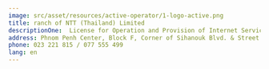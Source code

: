 ```yaml
---
image: src/asset/resources/active-operator/1-logo-active.png
title: ranch of NTT (Thailand) Limited
descriptionOne:  License for Operation and Provision of Internet Service
address: Phnom Penh Center, Block F, Corner of Sihanouk Blvd. & Street Sothearos, Sangkat Tonle Basak, Khan Chamkarmon, Phnom Penh
phone: 023 221 815 / 077 555 499
lang: en
---
```


